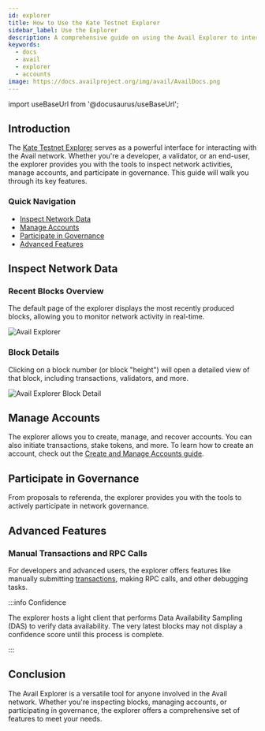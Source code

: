```yaml
---
id: explorer
title: How to Use the Kate Testnet Explorer
sidebar_label: Use the Explorer
description: A comprehensive guide on using the Avail Explorer to interact with the Avail network.
keywords:
  - docs
  - avail
  - explorer
  - accounts
image: https://docs.availproject.org/img/avail/AvailDocs.png
---
```

import useBaseUrl from '@docusaurus/useBaseUrl';

## Introduction

The [<ins>Kate Testnet Explorer</ins>](https://kate.avail.tools/) serves as a powerful interface for interacting with the Avail network. Whether you're a developer, a validator, or an end-user, the explorer provides you with the tools to inspect network activities, manage accounts, and participate in governance. This guide will walk you through its key features.

### Quick Navigation

- [Inspect Network Data](#inspect-network-data)
- [Manage Accounts](#manage-accounts)
- [Participate in Governance](#participate-in-governance)
- [Advanced Features](#advanced-features)

## Inspect Network Data

### Recent Blocks Overview

The default page of the explorer displays the most recently produced blocks, allowing you to monitor network activity in real-time.

![Avail Explorer](/img/avail/explorer.png)

### Block Details

Clicking on a block number (or block "height") will open a detailed view of that block, including transactions, validators, and more.

![Avail Explorer Block Detail](/img/avail/explorer-block-detail.png)

## Manage Accounts

The explorer allows you to create, manage, and recover accounts. You can also initiate transactions, stake tokens, and more. To learn how to create an account, check out the [<ins>Create and Manage Accounts guide</ins>](/about/accounts.md).

## Participate in Governance

From proposals to referenda, the explorer provides you with the tools to actively participate in network governance.

## Advanced Features

### Manual Transactions and RPC Calls

For developers and advanced users, the explorer offers features like manually submitting [transactions](https://docs.substrate.io/v3/concepts/extrinsics/), making RPC calls, and other debugging tasks.

:::info Confidence

The explorer hosts a light client that performs Data Availability Sampling (DAS) to verify data availability. The very latest blocks may not display a confidence score until this process is complete.

:::

## Conclusion

The Avail Explorer is a versatile tool for anyone involved in the Avail network. Whether you're inspecting blocks, managing accounts, or participating in governance, the explorer offers a comprehensive set of features to meet your needs.
